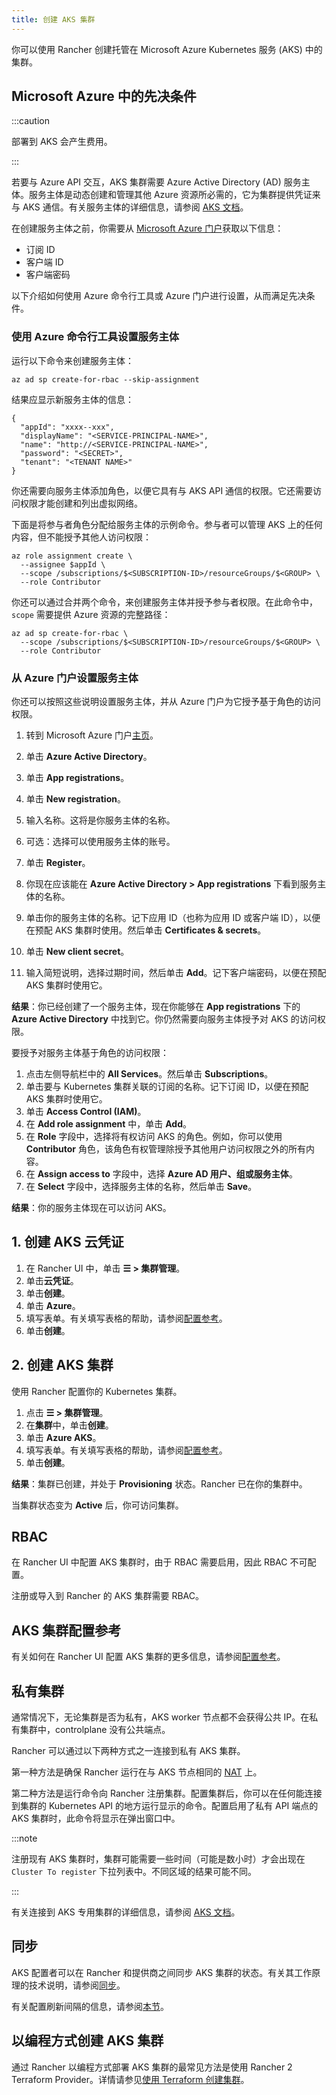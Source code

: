 ```yaml
---
title: 创建 AKS 集群
---
```


你可以使用 Rancher 创建托管在 Microsoft Azure Kubernetes 服务 (AKS) 中的集群。


## Microsoft Azure 中的先决条件

:::caution

部署到 AKS 会产生费用。

:::

若要与 Azure API 交互，AKS 集群需要 Azure Active Directory (AD) 服务主体。服务主体是动态创建和管理其他 Azure 资源所必需的，它为集群提供凭证来与 AKS 通信。有关服务主体的详细信息，请参阅 [AKS 文档](https://docs.microsoft.com/en-us/azure/aks/kubernetes-service-principal)。

在创建服务主体之前，你需要从 [Microsoft Azure 门户](https://portal.azure.com)获取以下信息：

- 订阅 ID
- 客户端 ID
- 客户端密码

以下介绍如何使用 Azure 命令行工具或 Azure 门户进行设置，从而满足先决条件。

### 使用 Azure 命令行工具设置服务主体

运行以下命令来创建服务主体：

```
az ad sp create-for-rbac --skip-assignment
```

结果应显示新服务主体的信息：
```
{
  "appId": "xxxx--xxx",
  "displayName": "<SERVICE-PRINCIPAL-NAME>",
  "name": "http://<SERVICE-PRINCIPAL-NAME>",
  "password": "<SECRET>",
  "tenant": "<TENANT NAME>"
}
```

你还需要向服务主体添加角色，以便它具有与 AKS API 通信的权限。它还需要访问权限才能创建和列出虚拟网络。

下面是将参与者角色分配给服务主体的示例命令。参与者可以管理 AKS 上的任何内容，但不能授予其他人访问权限：

```
az role assignment create \
  --assignee $appId \
  --scope /subscriptions/$<SUBSCRIPTION-ID>/resourceGroups/$<GROUP> \
  --role Contributor
```

你还可以通过合并两个命令，来创建服务主体并授予参与者权限。在此命令中，`scope` 需要提供 Azure 资源的完整路径：

```
az ad sp create-for-rbac \
  --scope /subscriptions/$<SUBSCRIPTION-ID>/resourceGroups/$<GROUP> \
  --role Contributor
```

### 从 Azure 门户设置服务主体

你还可以按照这些说明设置服务主体，并从 Azure 门户为它授予基于角色的访问权限。

1. 转到 Microsoft Azure 门户[主页](https://portal.azure.com)。

1. 单击 **Azure Active Directory**。
1. 单击 **App registrations**。
1. 单击 **New registration**。
1. 输入名称。这将是你服务主体的名称。
1. 可选：选择可以使用服务主体的账号。
1. 单击 **Register**。
1. 你现在应该能在 **Azure Active Directory > App registrations** 下看到服务主体的名称。
1. 单击你的服务主体的名称。记下应用 ID（也称为应用 ID 或客户端 ID），以便在预配 AKS 集群时使用。然后单击 **Certificates & secrets**。
1. 单击 **New client secret**。
1. 输入简短说明，选择过期时间，然后单击 **Add**。记下客户端密码，以便在预配 AKS 集群时使用它。

**结果**：你已经创建了一个服务主体，现在你能够在 **App registrations** 下的 **Azure Active Directory** 中找到它。你仍然需要向服务主体授予对 AKS 的访问权限。

要授予对服务主体基于角色的访问权限：

1. 点击左侧导航栏中的 **All Services**。然后单击 **Subscriptions**。
1. 单击要与 Kubernetes 集群关联的订阅的名称。记下订阅 ID，以便在预配 AKS 集群时使用它。
1. 单击 **Access Control (IAM)**。
1. 在 **Add role assignment** 中，单击 **Add**。
1. 在 **Role** 字段中，选择将有权访问 AKS 的角色。例如，你可以使用 **Contributor** 角色，该角色有权管理除授予其他用户访问权限之外的所有内容。
1. 在 **Assign access to** 字段中，选择 **Azure AD 用户、组或服务主体**。
1. 在 **Select** 字段中，选择服务主体的名称，然后单击 **Save**。

**结果**：你的服务主体现在可以访问 AKS。

## 1. 创建 AKS 云凭证

1. 在 Rancher UI 中，单击 **☰ > 集群管理**。
1. 单击**云凭证**。
1. 单击**创建**。
1. 单击 **Azure**。
1. 填写表单。有关填写表格的帮助，请参阅[配置参考](../../../../reference-guides/cluster-configuration/rancher-server-configuration/aks-cluster-configuration.md#云凭证)。
1. 单击**创建**。

## 2. 创建 AKS 集群

使用 Rancher 配置你的 Kubernetes 集群。

1. 点击 **☰ > 集群管理**。
1. 在**集群**中，单击**创建**。
1. 单击 **Azure AKS**。
1. 填写表单。有关填写表格的帮助，请参阅[配置参考](../../../../reference-guides/cluster-configuration/rancher-server-configuration/aks-cluster-configuration.md)。
1. 单击**创建**。

**结果**：集群已创建，并处于 **Provisioning** 状态。Rancher 已在你的集群中。

当集群状态变为 **Active** 后，你可访问集群。

## RBAC
在 Rancher UI 中配置 AKS 集群时，由于 RBAC 需要启用，因此 RBAC 不可配置。

注册或导入到 Rancher 的 AKS 集群需要 RBAC。

## AKS 集群配置参考

有关如何在 Rancher UI 配置 AKS 集群的更多信息，请参阅[配置参考](../../../../reference-guides/cluster-configuration/rancher-server-configuration/aks-cluster-configuration.md)。

## 私有集群

通常情况下，无论集群是否为私有，AKS worker 节点都不会获得公共 IP。在私有集群中，controlplane 没有公共端点。

Rancher 可以通过以下两种方式之一连接到私有 AKS 集群。

第一种方法是确保 Rancher 运行在与 AKS 节点相同的 [NAT](https://docs.microsoft.com/en-us/azure/virtual-network/nat-overview) 上。

第二种方法是运行命令向 Rancher 注册集群。配置集群后，你可以在任何能连接到集群的 Kubernetes API 的地方运行显示的命令。配置启用了私有 API 端点的 AKS 集群时，此命令将显示在弹出窗口中。

:::note

注册现有 AKS 集群时，集群可能需要一些时间（可能是数小时）才会出现在 `Cluster To register` 下拉列表中。不同区域的结果可能不同。

:::

有关连接到 AKS 专用集群的详细信息，请参阅 [AKS 文档](https://docs.microsoft.com/en-us/azure/aks/private-clusters#options-for-connecting-to-the-private-cluster)。

## 同步

AKS 配置者可以在 Rancher 和提供商之间同步 AKS 集群的状态。有关其工作原理的技术说明，请参阅[同步](../../../../reference-guides/cluster-configuration/rancher-server-configuration/sync-clusters.md)。

有关配置刷新间隔的信息，请参阅[本节](../../../../reference-guides/cluster-configuration/rancher-server-configuration/gke-cluster-configuration/gke-cluster-configuration.md#配置刷新间隔)。

## 以编程方式创建 AKS 集群

通过 Rancher 以编程方式部署 AKS 集群的最常见方法是使用 Rancher 2 Terraform Provider。详情请参见[使用 Terraform 创建集群](https://registry.terraform.io/providers/rancher/rancher2/latest/docs/resources/cluster)。